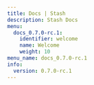 ```yaml
---
title: Docs | Stash
description: Stash Docs
menu:
  docs_0.7.0-rc.1:
    identifier: welcome
    name: Welcome
    weight: 10
menu_name: docs_0.7.0-rc.1
info:
  version: 0.7.0-rc.1
---
```


